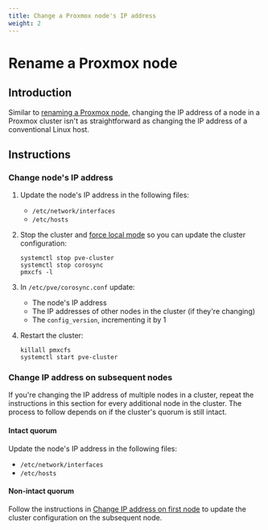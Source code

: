 ```yaml
---
title: Change a Proxmox node's IP address
weight: 2
---
```

# Rename a Proxmox node

## Introduction
Similar to [renaming a Proxmox node](/docs/articles/rename-proxmox-node), changing the IP address of a node in a Proxmox cluster isn't as straightforward as changing the IP address of a conventional Linux host.

## Instructions
### Change node's IP address
1. Update the node's IP address in the following files:
  	* `/etc/network/interfaces`
  	* `/etc/hosts`
2. Stop the cluster and [force local mode](https://pve.proxmox.com/pve-docs/pmxcfs.8.html) so you can update the cluster configuration:
    ```
    systemctl stop pve-cluster
    systemctl stop corosync
    pmxcfs -l
    ```
3. In `/etc/pve/corosync.conf` update:
	* The node's IP address
	* The IP addresses of other nodes in the cluster (if they're changing)
	* The `config_version`, incrementing it by 1

4. Restart the cluster:
    ```
    killall pmxcfs
    systemctl start pve-cluster
    ```



### Change IP address on subsequent nodes
If you're changing the IP address of multiple nodes in a cluster, repeat the instructions in this section for every additional node in the cluster. The process to follow depends on if the cluster's quorum is still intact.

#### Intact quorum
Update the node's IP address in the following files:
* `/etc/network/interfaces`
* `/etc/hosts`


#### Non-intact quorum
Follow the instructions in [Change IP address on first node](#change-IP-address-on-first-node) to update the cluster configuration on the subsequent node.